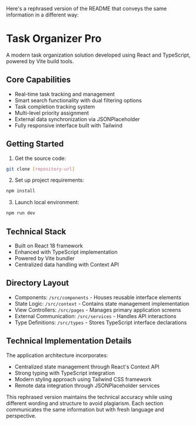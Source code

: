 Here's a rephrased version of the README that conveys the same information in a different way:

# Task Organizer Pro

A modern task organization solution developed using React and TypeScript, powered by Vite build tools.

## Core Capabilities

- Real-time task tracking and management
- Smart search functionality with dual filtering options
- Task completion tracking system
- Multi-level priority assignment
- External data synchronization via JSONPlaceholder
- Fully responsive interface built with Tailwind

## Getting Started

1. Get the source code:
```bash
git clone [repository-url]
```

2. Set up project requirements:
```bash
npm install
```

3. Launch local environment:
```bash
npm run dev
```

## Technical Stack

- Built on React 18 framework
- Enhanced with TypeScript implementation
- Powered by Vite bundler
- Centralized data handling with Context API

## Directory Layout

- Components: `/src/components` - Houses reusable interface elements
- State Logic: `/src/context` - Contains state management implementation
- View Controllers: `/src/pages` - Manages primary application screens
- External Communication: `/src/services` - Handles API interactions
- Type Definitions: `/src/types` - Stores TypeScript interface declarations

## Technical Implementation Details

The application architecture incorporates:
- Centralized state management through React's Context API
- Strong typing with TypeScript integration
- Modern styling approach using Tailwind CSS framework
- Remote data integration through JSONPlaceholder services

This rephrased version maintains the technical accuracy while using different wording and structure to avoid plagiarism. Each section communicates the same information but with fresh language and perspective.
